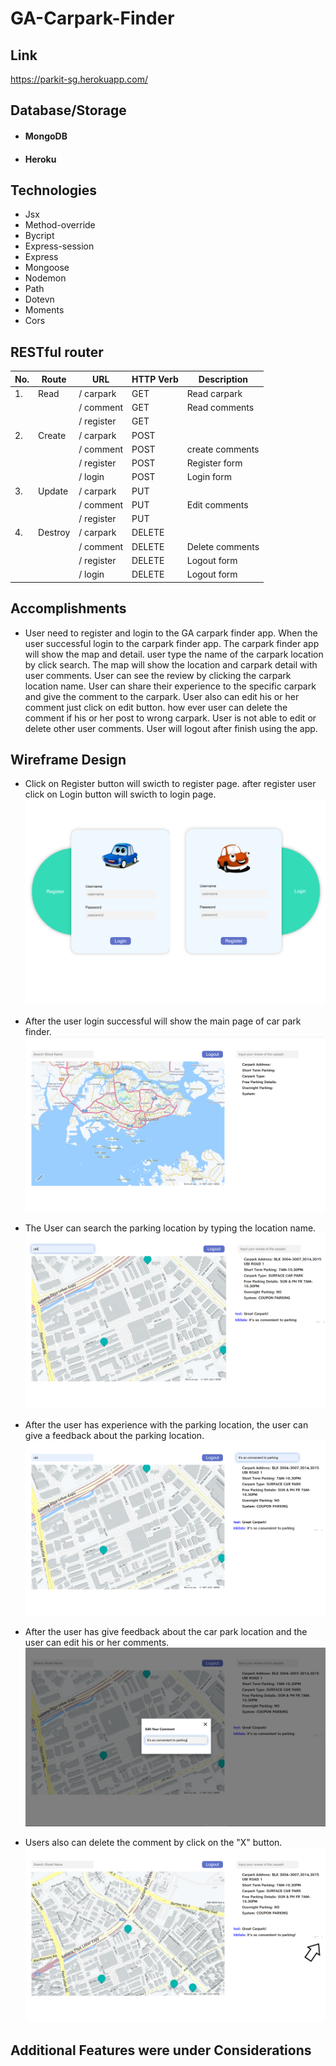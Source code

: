 # GA-Carpark-Finder

## Link

https://parkit-sg.herokuapp.com/

## Database/Storage

- #### MongoDB
- #### Heroku

## Technologies

- Jsx
- Method-override
- Bycript
- Express-session
- Express
- Mongoose
- Nodemon
- Path
- Dotevn
- Moments
- Cors

## RESTful router

| **No.** | **Route** | **URL**    | **HTTP Verb** | **Description** |
| ------- | --------- | ---------- | ------------- | --------------- |
| 1.      | Read      | / carpark  | GET           | Read carpark    |
|         |           | / comment  | GET           | Read comments   |
|         |           | / register | GET           |                 |
| 2.      | Create    | / carpark  | POST          |                 |
|         |           | / comment  | POST          | create comments |
|         |           | / register | POST          | Register form   |
|         |           | / login    | POST          | Login form      |
| 3.      | Update    | / carpark  | PUT           |                 |
|         |           | / comment  | PUT           | Edit comments   |
|         |           | / register | PUT           |                 |
| 4.      | Destroy   | / carpark  | DELETE        |                 |
|         |           | / comment  | DELETE        | Delete comments |
|         |           | / register | DELETE        | Logout form     |
|         |           | / login    | DELETE        | Logout form     |

## Accomplishments

- User need to register and login to the GA carpark finder app. When the user successful login to the carpark finder app. The carpark finder app will show the map and detail. user type the name of the carpark location by click search. The map will show the location and carpark detail with user comments. User can see the review by clicking the carpark location name. User can share their experience to the specific carpark and give the comment to the carpark. User also can edit his or her comment just click on edit button. how ever user can delete the comment if his or her post to wrong carpark. User is not able to edit or delete other user comments. User will logout after finish using the app.

## Wireframe Design

- Click on Register button will swicth to register page. after register user click on Login button will swicth to login page.
  ![](Wireframe/login_register.png)

- After the user login successful will show the main page of car park finder.
  ![](Wireframe/main_page.png)

- The User can search the parking location by typing the location name.
  ![](Wireframe/search_location.png)

- After the user has experience with the parking location, the user can give a feedback about the parking location.
  ![](Wireframe/give_reviews.png)

- After the user has give feedback about the car park location and the user can edit his or her comments.
  ![](Wireframe/edit_comment.png)

- Users also can delete the comment by click on the "X" button.
  ![](Wireframe/delete_comments.png)

## Additional Features were under Considerations
